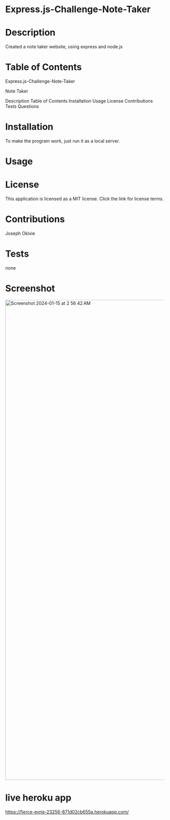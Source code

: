 # Express.js-Challenge-Note-Taker

# Description
Created a note taker website, using express and node.js

# Table of Contents
Express.js-Challenge-Note-Taker

Note Taker

Description
Table of Contents
Installation
Usage
License
Contributions
Tests
Questions

# Installation
To make the program work, just run it as a local server.

# Usage 

# License
This application is licensed as a MIT license. Click the link for license terms.

# Contributions
Joseph Okivie

# Tests
none

# Screenshot
<img width="1512" alt="Screenshot 2024-01-15 at 2 56 42 AM" src="https://github.com/Joeokivie/Express.js-Challenge-Note-Taker/assets/138530272/5a86a4c1-4c2b-41d3-bb91-bbfedef53e26">


# live heroku app
https://fierce-eyrie-23256-871d02cb655a.herokuapp.com/
